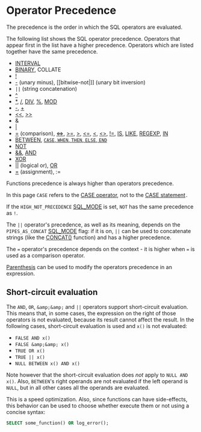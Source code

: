 # Operator Precedence

The precedence is the order in which the SQL operators are evaluated.

The following list shows the SQL operator precedence. Operators that appear first in the list have a higher precedence. Operators which are listed together have the same precedence.

- [INTERVAL](/built-in-functions/date-time-functions/date-and-time-units/)
- [BINARY](/built-in-functions/string-functions/binary-operator/), <a undefined>COLLATE</a>
- [!](/sql-statements-structure/operators/logical-operators/not/)
- [-](/sql-statements-structure/operators/arithmetic-operators/subtraction-operator-/) (unary minus), [[bitwise-not|]] (unary bit inversion)
- `||` (string concatenation)
- [^](/built-in-functions/secondary-functions/bit-functions-and-operators/bitwise-xor/)
- [*](/built-in-functions/numeric-functions/multiplication-operator/), [/](/built-in-functions/numeric-functions/division-operator/), [DIV](/built-in-functions/numeric-functions/div/), [%](/built-in-functions/numeric-functions/modulo-operator/), [MOD](/built-in-functions/numeric-functions/mod/)
- [-](/sql-statements-structure/operators/arithmetic-operators/subtraction-operator-/), [+](/built-in-functions/numeric-functions/addition-operator/)
- [&lt;&lt;](/built-in-functions/secondary-functions/bit-functions-and-operators/shift-left/), [&gt;&gt;](/built-in-functions/secondary-functions/bit-functions-and-operators/shift-right/)
- <a undefined>&amp;</a>
- [|](/built-in-functions/secondary-functions/bit-functions-and-operators/bitwise-or/)
- [=](/sql-statements-structure/operators/comparison-operators/equal/) (comparison), [&lt;=&gt;](/sql-statements-structure/operators/comparison-operators/null-safe-equal/), [&gt;=](/sql-statements-structure/operators/comparison-operators/greater-than-or-equal/), [&gt;](/sql-statements-structure/operators/comparison-operators/greater-than/), [&lt;=](/sql-statements-structure/operators/comparison-operators/less-than-or-equal/), [&lt;](/sql-statements-structure/operators/comparison-operators/less-than/), [&lt;&gt;](/sql-statements-structure/operators/comparison-operators/not-equal/), [!=](/sql-statements-structure/operators/comparison-operators/not-equal/), [IS](/sql-statements-structure/operators/comparison-operators/is/), [LIKE](/built-in-functions/string-functions/like/), [REGEXP](/built-in-functions/string-functions/regular-expressions-functions/regexp/), [IN](/sql-statements-structure/operators/comparison-operators/in/)
- [BETWEEN](/sql-statements-structure/operators/comparison-operators/between-and/), [`CASE`, `WHEN`, `THEN`, `ELSE`, `END`](/built-in-functions/control-flow-functions/case-operator/)
- [NOT](/sql-statements-structure/operators/logical-operators/not/)
- [&amp;&amp;](/sql-statements-structure/operators/logical-operators/and/), [AND](/sql-statements-structure/operators/logical-operators/and/)
- [XOR](/sql-statements-structure/operators/logical-operators/xor/)
- [||](/sql-statements-structure/operators/logical-operators/or/) (logical or), [OR](/sql-statements-structure/operators/logical-operators/or/)
- [=](/sql-statements-structure/operators/assignment-operators/assignment-operators-assignment-operator/) (assignment), <a undefined>:=</a>

Functions precedence is always higher than operators precedence.

In this page `CASE` refers to the [CASE operator](/built-in-functions/control-flow-functions/case-operator/), not to the [CASE statement](/programming-customizing-mariadb/programmatic-compound-statements/case-statement/)`.`

If the `HIGH_NOT_PRECEDENCE` [SQL_MODE](/mariadb-administration/variables-and-modes/sql-mode/) is set, `NOT` has the same precedence as `!`.

The `||` operator's precedence, as well as its meaning, depends on the `PIPES_AS_CONCAT` [SQL_MODE](/mariadb-administration/variables-and-modes/sql-mode/) flag: if it is on, `||` can be used to concatenate strings (like the [CONCAT()](/built-in-functions/string-functions/concat/) function) and has a higher precedence.

The `=` operator's precedence depends on the context - it is higher when `=` is used as a comparison operator.

[Parenthesis](/kb/en/parenthesis/) can be used to modify the operators precedence in an expression.

## Short-circuit evaluation

The `AND`, `OR`, `&amp;&amp;` and `||` operators support short-circuit evaluation. This means that, in some cases, the expression on the right of those operators is not evaluated, because its result cannot affect the result. In the following cases, short-circuit evaluation is used and `x()` is not evaluated:

- `FALSE AND x()`
- `FALSE &amp;&amp; x()`
- `TRUE OR x()`
- `TRUE || x()`
- `NULL BETWEEN x() AND x()`

Note however that the short-circuit evaluation does <em>not</em> apply to `NULL AND x()`. Also, `BETWEEN`'s right operands are not evaluated if the left operand is `NULL`, but in all other cases all the operands are evaluated.

This is a speed optimization. Also, since functions can have side-effects, this behavior can be used to choose whether execute them or not using a concise syntax:

```sql
SELECT some_function() OR log_error();
```